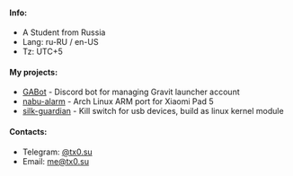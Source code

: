 #### Info:
- A Student from Russia
- Lang: ru-RU / en-US
- Tz: UTC+5

#### My projects:
- [GABot](https://github.com/timoxa0/GABot) - Discord bot for managing Gravit launcher account
- [nabu-alarm](https://github.com/nabu-alarm) - Arch Linux ARM port for Xiaomi Pad 5
- [silk-guardian](https://github.com/timoxa0/silk-guardian) - Kill switch for usb devices, build as linux kernel module

#### Contacts:
- Telegram: [@tx0.su](https://tg.tx0.su)
- Email: [me@tx0.su](mailto:me@tx0.su)

